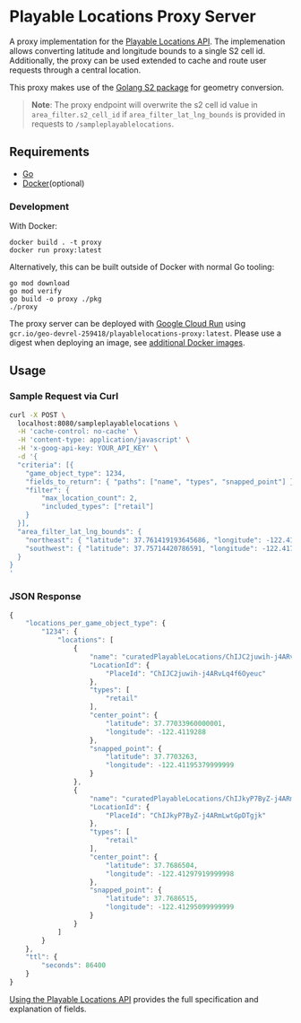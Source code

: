 # Playable Locations Proxy Server

A proxy implementation for the [Playable Locations API]. The implemenation allows converting latitude and longitude bounds to a single S2 cell id. Additionally, the proxy can be used extended to cache and route user requests through a central location.

This proxy makes use of the [Golang S2 package](https://github.com/golang/geo) for geometry conversion.

> **Note**: The proxy endpoint will overwrite the s2 cell id value in `area_filter.s2_cell_id` if `area_filter_lat_lng_bounds` is provided in requests to `/sampleplayablelocations`.

## Requirements
- [Go](https://golang.org/doc/install)
- [Docker](https://docs.docker.com/install/)(optional)

### Development

With Docker:

```
docker build . -t proxy
docker run proxy:latest
```

Alternatively, this can be built outside of Docker with normal Go tooling:
```
go mod download
go mod verify
go build -o proxy ./pkg
./proxy
```

The proxy server can be deployed with [Google Cloud Run](https://cloud.google.com/run/docs/deploying) using `gcr.io/geo-devrel-259418/playablelocations-proxy:latest`. Please use a digest when deploying an image, see [additional Docker images](https://console.cloud.google.com/gcr/images/geo-devrel-259418/GLOBAL/playablelocations-proxy?gcrImageListsize=30).

## Usage

### Sample Request via Curl

```sh
curl -X POST \
  localhost:8080/sampleplayablelocations \
  -H 'cache-control: no-cache' \
  -H 'content-type: application/javascript' \
  -H 'x-goog-api-key: YOUR_API_KEY' \
  -d '{
  "criteria": [{
  	"game_object_type": 1234,
  	"fields_to_return": { "paths": ["name", "types", "snapped_point"] },
  	"filter": {
  		"max_location_count": 2,
  		"included_types": ["retail"]
  	}
  }],
  "area_filter_lat_lng_bounds": {
    "northeast": { "latitude": 37.761419193645686, "longitude": -122.41189956665039 },
    "southwest": { "latitude": 37.75714420786591, "longitude": -122.41790771484375 }
  }
}
'

```
### JSON Response
```js
{
    "locations_per_game_object_type": {
        "1234": {
            "locations": [
                {
                    "name": "curatedPlayableLocations/ChIJC2juwih-j4ARvLq4f6Oyeuc",
                    "LocationId": {
                        "PlaceId": "ChIJC2juwih-j4ARvLq4f6Oyeuc"
                    },
                    "types": [
                        "retail"
                    ],
                    "center_point": {
                        "latitude": 37.77033960000001,
                        "longitude": -122.4119288
                    },
                    "snapped_point": {
                        "latitude": 37.7703263,
                        "longitude": -122.41195379999999
                    }
                },
                {
                    "name": "curatedPlayableLocations/ChIJkyP7ByZ-j4ARmLwtGpDTgjk",
                    "LocationId": {
                        "PlaceId": "ChIJkyP7ByZ-j4ARmLwtGpDTgjk"
                    },
                    "types": [
                        "retail"
                    ],
                    "center_point": {
                        "latitude": 37.7686504,
                        "longitude": -122.41297919999998
                    },
                    "snapped_point": {
                        "latitude": 37.7686515,
                        "longitude": -122.41295099999999
                    }
                }
            ]
        }
    },
    "ttl": {
        "seconds": 86400
    }
}
```
[Using the Playable Locations API](https://developers.google.com/maps/tt/games/using_playable_locations) provides the full specification and explanation of fields.

[Playable Locations API]: https://developers.google.com/maps/tt/games/overview_locations